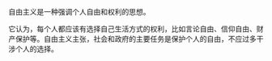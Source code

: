 自由主义是一种强调个人自由和权利的思想。

它认为，每个人都应该有选择自己生活方式的权利，比如言论自由、信仰自由、财产保护等。自由主义主张，社会和政府的主要任务是保护个人的自由，不应过多干涉个人的选择。
